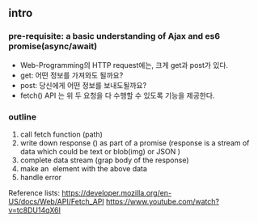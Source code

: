 ## intro

### pre-requisite: a basic understanding of Ajax and es6 promise(async/await)

- Web-Programming의 HTTP request에는, 크게 get과 post가 있다.
- get: 어떤 정보를 가져와도 될까요?
- post: 당신에게 어떤 정보를 보내도될까요?
- fetch() API 는 위 두 요청을 다 수행할 수 있도록 기능을 제공한다.

### outline

1. call fetch function (path)
2. write down response () as part of a promise
   (response is a stream of data which could be text or blob(img) or JSON )
3. complete data stream (grap body of the response)
4. make an <img> element with the above data
5. handle error

Reference lists:
https://developer.mozilla.org/en-US/docs/Web/API/Fetch_API
https://www.youtube.com/watch?v=tc8DU14qX6I
